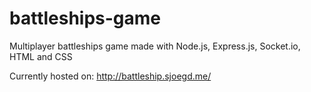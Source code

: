 # battleships-game
Multiplayer battleships game made with Node.js, Express.js, Socket.io, HTML and CSS

Currently hosted on: http://battleship.sjoegd.me/
